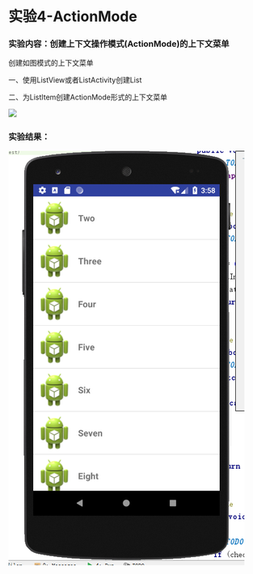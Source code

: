 # 实验4-ActionMode

### 实验内容：创建上下文操作模式(ActionMode)的上下文菜单

创建如图模式的上下文菜单

一、使用ListView或者ListActivity创建List

二、为ListItem创建ActionMode形式的上下文菜单

![](https://ws1.sinaimg.cn/large/006dRdovgy1fq5uu8lcmzj309a0f0wfx.jpg)

### 实验结果：

![C1](https://github.com/NEWSOUL046/ActionMode/blob/master/C1.png)
